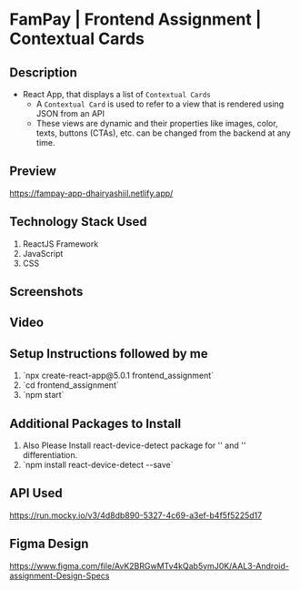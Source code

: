 # FamPay | Frontend Assignment | Contextual Cards

## Description

- React App, that displays a list of `Contextual Cards`
    - A `Contextual Card` is used to refer to a view that is rendered using JSON from an API
    - These views are dynamic and their properties like images, color, texts, buttons (CTAs), etc. can be changed from the backend at any time.

## Preview
https://fampay-app-dhairyashiil.netlify.app/

## Technology Stack Used
<ol>
  <li>ReactJS Framework</li>
  <li>JavaScript</li>
  <li>CSS</li>
</ol>

## Screenshots

## Video

## Setup Instructions followed by me
<ol>
  <li>`npx create-react-app@5.0.1 frontend_assignment`</li>
  <li>`cd frontend_assignment`</li>
  <li>`npm start`</li>
</ol>
    
## Additional Packages to Install 
<ol>
  <li>Also Please Install react-device-detect package for '<BrowserView>' and '<MobileView>' differentiation.</li>
  <li>`npm install react-device-detect --save`</li>
</ol>
    
## API Used
https://run.mocky.io/v3/4d8db890-5327-4c69-a3ef-b4f5f5225d17
    
## Figma Design
https://www.figma.com/file/AvK2BRGwMTv4kQab5ymJ0K/AAL3-Android-assignment-Design-Specs
    


